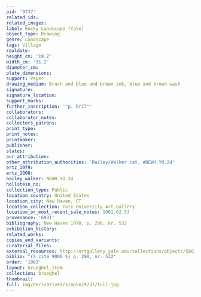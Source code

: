 ```yaml
---
pid: '9737'
related_ids: 
related_images: 
label: Rocky Landscape (Yale)
object_type: Drawing
genre: Landscape
tags: Village
realdate: 
height_cm: '19.2'
width_cm: '31.2'
diameter_cm: 
plate_dimensions: 
support: Paper
drawing_medium: Brush and blue and brown ink, blue and brown wash
signature: 
signature_location: 
support_marks: 
further_inscription: '"p. bril"'
collaborators: 
collaborator_notes: 
collectors_patrons: 
print_type: 
print_notes: 
printmaker: 
publisher: 
states: 
our_attribution: 
other_attribution_authorities: 'Bailey/Walker cat. #NEWH.YU.24'
ertz_1979: 
ertz_2008: 
bailey_walker: NEWH.YU.24
hollstein_no: 
collection_type: Public
location_country: United States
location_city: New Haven, CT
location_collection: Yale University Art Gallery
location_or_most_recent_sale_notes: 1961.62.53
provenance: '6931'
bibliography: New Haven 1970, p. 290, nr. 532
exhibition_history: 
related_works: 
copies_and_variants: 
curatorial_files: 
external_resources: http://artgallery.yale.edu/collections/objects/58610
biblio: "{% cite 9006 %} p. 290, nr. 532"
order: '1063'
layout: brueghel_item
collection: brueghel
thumbnail: 
full: img/derivatives/simple/9737/full.jpg
---
```


